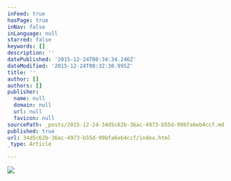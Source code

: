 ```yaml
---
inFeed: true
hasPage: true
inNav: false
inLanguage: null
starred: false
keywords: []
description: ''
datePublished: '2015-12-24T08:34:34.246Z'
dateModified: '2015-12-24T08:32:30.995Z'
title: ''
author: []
authors: []
publisher:
  name: null
  domain: null
  url: null
  favicon: null
sourcePath: _posts/2015-12-24-34d5c62b-36ac-4973-b55d-99bfa6eb4ccf.md
published: true
url: 34d5c62b-36ac-4973-b55d-99bfa6eb4ccf/index.html
_type: Article

---
```

![](https://the-grid-user-content.s3-us-west-2.amazonaws.com/67228735-fd01-4177-b78e-c3ac540d1811.png)